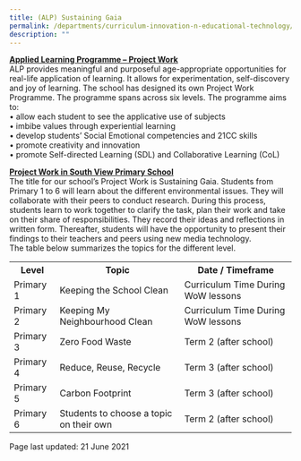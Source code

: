 ```yaml
---
title: (ALP) Sustaining Gaia
permalink: /departments/curriculum-innovation-n-educational-technology/alp-sustaining-gaia/
description: ""
---
```


<p><strong><u>Applied Learning Programme &ndash; Project Work<br /></u></strong>ALP provides meaningful and purposeful age-appropriate opportunities for real-life application of learning. It allows for experimentation, self-discovery and joy of learning. The school has designed its own Project Work Programme. The programme spans across six levels. The programme aims to:<br />&bull; allow each student to see the applicative use of subjects<br />&bull; imbibe values through experiential learning<br />&bull; develop students&rsquo; Social Emotional competencies and 21CC skills<br />&bull; promote creativity and innovation&nbsp;<br />&bull; promote Self-directed Learning (SDL) and Collaborative Learning (CoL)</p>
<p><strong><u>Project Work in South View Primary School<br /></u></strong>The title for our school&rsquo;s Project Work is Sustaining Gaia. Students from Primary 1 to 6 will learn about the different environmental issues. They will collaborate with their peers to conduct research. During this process, students learn to work together to clarify the task, plan their work and take on their share of responsibilities. They record their ideas and reflections in written form. Thereafter, students will have the opportunity to present their findings to their teachers and peers using new media technology.<br />The table below summarizes the topics for the different level.</p>
</div>
<table>
<tbody>
<tr>
<th>Level</th>
<th>Topic</th>
<th>Date / Timeframe</th>
</tr>
<tr>
<td>Primary 1</td>
<td>Keeping the School Clean</td>
<td>Curriculum Time During WoW lessons</td>
</tr>
<tr>
<td>Primary 2</td>
<td>Keeping My Neighbourhood Clean</td>
<td>Curriculum Time During WoW lessons</td>
</tr>
<tr>
<td>Primary 3</td>
<td>Zero Food Waste&nbsp;</td>
<td>Term 2 (after school)</td>
</tr>
<tr>
<td>Primary 4</td>
<td>Reduce, Reuse, Recycle&nbsp;</td>
<td>Term 3 (after school)</td>
</tr>
<tr>
<td>Primary 5</td>
<td>Carbon Footprint&nbsp;</td>
<td>Term 3 (after school)</td>
</tr>
<tr>
<td>Primary 6</td>
<td>Students to choose a topic on their own</td>
<td>Term 2 (after school)</td>
</tr>
</tbody>
</table>
<p>Page last updated: 21 June 2021</p>